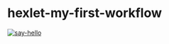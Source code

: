 # hexlet-my-first-workflow

[![say-hello](https://github.com/susorovpp/hexlet-my-first-workflow/actions/workflows/say-hello.yml/badge.svg)](https://github.com/susorovpp/hexlet-my-first-workflow/actions/workflows/say-hello.yml)
